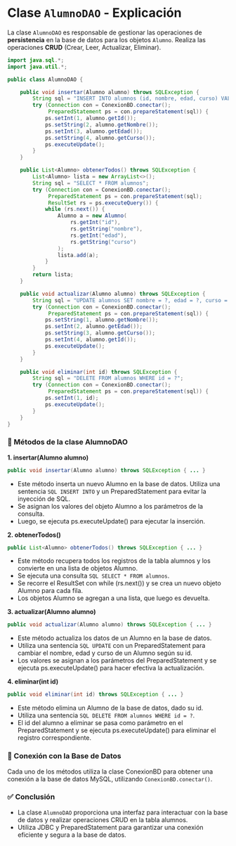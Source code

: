 # Clase `AlumnoDAO` - Explicación

La clase `AlumnoDAO` es responsable de gestionar las operaciones de **persistencia** en la base de datos para los objetos `Alumno`. Realiza las operaciones **CRUD** (Crear, Leer, Actualizar, Eliminar).

```java
import java.sql.*;
import java.util.*;

public class AlumnoDAO {

    public void insertar(Alumno alumno) throws SQLException {
        String sql = "INSERT INTO alumnos (id, nombre, edad, curso) VALUES (?, ?, ?, ?)";
        try (Connection con = ConexionBD.conectar();
             PreparedStatement ps = con.prepareStatement(sql)) {
            ps.setInt(1, alumno.getId());
            ps.setString(2, alumno.getNombre());
            ps.setInt(3, alumno.getEdad());
            ps.setString(4, alumno.getCurso());
            ps.executeUpdate();
        }
    }

    public List<Alumno> obtenerTodos() throws SQLException {
        List<Alumno> lista = new ArrayList<>();
        String sql = "SELECT * FROM alumnos";
        try (Connection con = ConexionBD.conectar();
             PreparedStatement ps = con.prepareStatement(sql);
             ResultSet rs = ps.executeQuery()) {
            while (rs.next()) {
                Alumno a = new Alumno(
                    rs.getInt("id"),
                    rs.getString("nombre"),
                    rs.getInt("edad"),
                    rs.getString("curso")
                );
                lista.add(a);
            }
        }
        return lista;
    }

    public void actualizar(Alumno alumno) throws SQLException {
        String sql = "UPDATE alumnos SET nombre = ?, edad = ?, curso = ? WHERE id = ?";
        try (Connection con = ConexionBD.conectar();
             PreparedStatement ps = con.prepareStatement(sql)) {
            ps.setString(1, alumno.getNombre());
            ps.setInt(2, alumno.getEdad());
            ps.setString(3, alumno.getCurso());
            ps.setInt(4, alumno.getId());
            ps.executeUpdate();
        }
    }

    public void eliminar(int id) throws SQLException {
        String sql = "DELETE FROM alumnos WHERE id = ?";
        try (Connection con = ConexionBD.conectar();
             PreparedStatement ps = con.prepareStatement(sql)) {
            ps.setInt(1, id);
            ps.executeUpdate();
        }
    }
}
```

### 🧱 Métodos de la clase AlumnoDAO
**1. insertar(Alumno alumno)**
```java
public void insertar(Alumno alumno) throws SQLException { ... }
```
- Este método inserta un nuevo Alumno en la base de datos. Utiliza una sentencia `SQL INSERT INTO` y un PreparedStatement para evitar la inyección de SQL.
- Se asignan los valores del objeto Alumno a los parámetros de la consulta.
- Luego, se ejecuta ps.executeUpdate() para ejecutar la inserción.

**2. obtenerTodos()**
```java
public List<Alumno> obtenerTodos() throws SQLException { ... }
```
- Este método recupera todos los registros de la tabla alumnos y los convierte en una lista de objetos Alumno.
- Se ejecuta una consulta `SQL SELECT * FROM alumnos`.
- Se recorre el ResultSet con while (rs.next()) y se crea un nuevo objeto Alumno para cada fila.
- Los objetos Alumno se agregan a una lista, que luego es devuelta.

**3. actualizar(Alumno alumno)**
```java
public void actualizar(Alumno alumno) throws SQLException { ... }
```
- Este método actualiza los datos de un Alumno en la base de datos.
- Utiliza una sentencia `SQL UPDATE` con un PreparedStatement para cambiar el nombre, edad y curso de un Alumno según su id.
- Los valores se asignan a los parámetros del PreparedStatement y se ejecuta ps.executeUpdate() para hacer efectiva la actualización.

**4. eliminar(int id)**
```java
public void eliminar(int id) throws SQLException { ... }
```
- Este método elimina un Alumno de la base de datos, dado su id.
- Utiliza una sentencia `SQL DELETE FROM alumnos WHERE id = ?`.
- El id del alumno a eliminar se pasa como parámetro en el PreparedStatement y se ejecuta ps.executeUpdate() para eliminar el registro correspondiente.

### 🔐 Conexión con la Base de Datos
Cada uno de los métodos utiliza la clase ConexionBD para obtener una conexión a la base de datos MySQL, utilizando `ConexionBD.conectar()`.

### ✅ Conclusión
- La clase `AlumnoDAO` proporciona una interfaz para interactuar con la base de datos y realizar operaciones CRUD en la tabla alumnos. 
- Utiliza JDBC y PreparedStatement para garantizar una conexión eficiente y segura a la base de datos.

